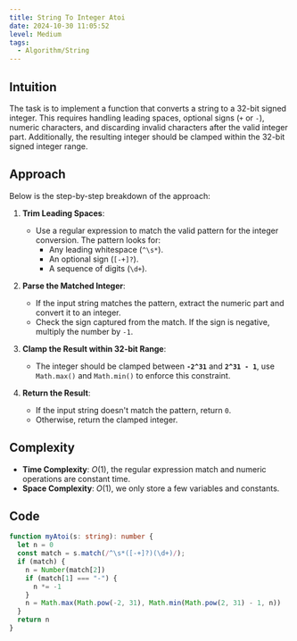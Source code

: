 ```yaml
---
title: String To Integer Atoi
date: 2024-10-30 11:05:52
level: Medium
tags:  
  - Algorithm/String
---
```


## Intuition

The task is to implement a function that converts a string to a 32-bit signed integer. This requires handling leading spaces, optional signs (`+` or `-`), numeric characters, and discarding invalid characters after the valid integer part. Additionally, the resulting integer should be clamped within the 32-bit signed integer range.

## Approach

Below is the step-by-step breakdown of the approach:

1. **Trim Leading Spaces**:
	- Use a regular expression to match the valid pattern for the integer conversion. The pattern looks for:
		- Any leading whitespace (`^\s*`).
		- An optional sign (`[-+]?`).
		- A sequence of digits (`\d+`).
		
2. **Parse the Matched Integer**:
	- If the input string matches the pattern, extract the numeric part and convert it to an integer.
	- Check the sign captured from the match. If the sign is negative, multiply the number by `-1`.
	
3. **Clamp the Result within 32-bit Range**:
	- The integer should be clamped between **`-2^31`** and **`2^31 - 1`**, use `Math.max()` and `Math.min()` to enforce this constraint.
	
4. **Return the Result**:
	- If the input string doesn't match the pattern, return `0`.
	- Otherwise, return the clamped integer.

## Complexity

- **Time Complexity**: $O(1)$, the regular expression match and numeric operations are constant time.
- **Space Complexity**: $O(1)$, we only store a few variables and constants.

## Code

```typescript
function myAtoi(s: string): number {
  let n = 0
  const match = s.match(/^\s*([-+]?)(\d+)/);
  if (match) {
    n = Number(match[2])
    if (match[1] === "-") {
      n *= -1
    }
    n = Math.max(Math.pow(-2, 31), Math.min(Math.pow(2, 31) - 1, n))
  }
  return n
}
```
